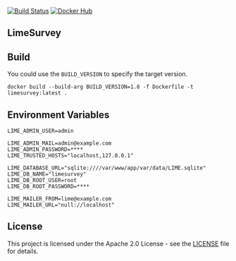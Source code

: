 [![Build Status](https://drone.owncloud.com/api/badges/owncloud-ops/limesurvey/status.svg)](https://drone.owncloud.com/owncloud-ops/limesurvey)
[![Docker Hub](https://img.shields.io/badge/docker-latest-blue.svg?logo=docker&logoColor=white)](https://hub.docker.com/r/owncloudops/limesurvey)

## LimeSurvey

## Build

You could use the `BUILD_VERSION` to specify the target version.

```Shell
docker build --build-arg BUILD_VERSION=1.8 -f Dockerfile -t limesurvey:latest .
```

## Environment Variables

```Shell
LIME_ADMIN_USER=admin

LIME_ADMIN_MAIL=admin@example.com
LIME_ADMIN_PASSWORD=****
LIME_TRUSTED_HOSTS="localhost,127.0.0.1"

LIME_DATABASE_URL="sqlite:////var/www/app/var/data/LIME.sqlite"
LIME_DB_NAME="limesurvey"
LIME_DB_ROOT_USER=root
LIME_DB_ROOT_PASSWORD=****

LIME_MAILER_FROM=lime@example.com
LIME_MAILER_URL="null://localhost"
```

## License

This project is licensed under the Apache 2.0 License - see the [LICENSE](https://github.com/owncloud-ops/limesurvey/blob/master/LICENSE) file for details.